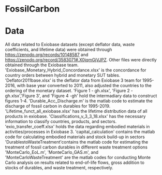 # FossilCarbon
# Data 
All data related to Exiobase datasets (except deflator data, waste coefficients, and lifetime data) were obtained through https://zenodo.org/records/10148587 and https://zenodo.org/record/3583071#.X0jqmGjVJPZ. Other files were directly obtained through the Exiobase team.
'Exiobase_Monetary_Hybrid_Concordance.xlsx' is the concordance for country orders between hybrid and monetary SUT tables.
'Deflator2011base.xlsx' is the deflator data from Exiobase 3 team for 1995-2016, with base year converted to 2011, also adjusted the countries to the ordering of the monetary dataset.
'Figure 1 - gh.xlsx', 'Figure 2 -gh.xlsx','Figure 3', and 'Figure 4 -gh' hold the intermadiary data to construct figures 1-4.
'Durable_Acc_Discharge.m' is the matlab code to estimate the discharge of fossil carbon in durables for 1995-2019.
'Lifetime_funct_all_exiobase.xlsx' has the lifetime distribution data of all products in exiobase.
'Classifications_v_3_3_18.xlsx' has the necessary information to classify countries, products, and sectors.
'exio_transfer_coeff.xlsx' holds the data regarding embodied materials in activities/processes in Exiobase 3.
'capital_calculation' contains the matlab code for calculating embodied materials and stock build-up in sectors
'DurablestoWasteTreatment'contains the matlab code for estimating the treatment of fossil carbon durables in different waste treatment options
'MonteCarlo_EoL.m', 'MonteCarlo_GAS.m', and 'MonteCarloWasteTreatment' are the matlab codes for conducting Monte Carlo analysis on results related to end-of-life flows, gross addition to stocks of durables, and waste treatment, respectively.

